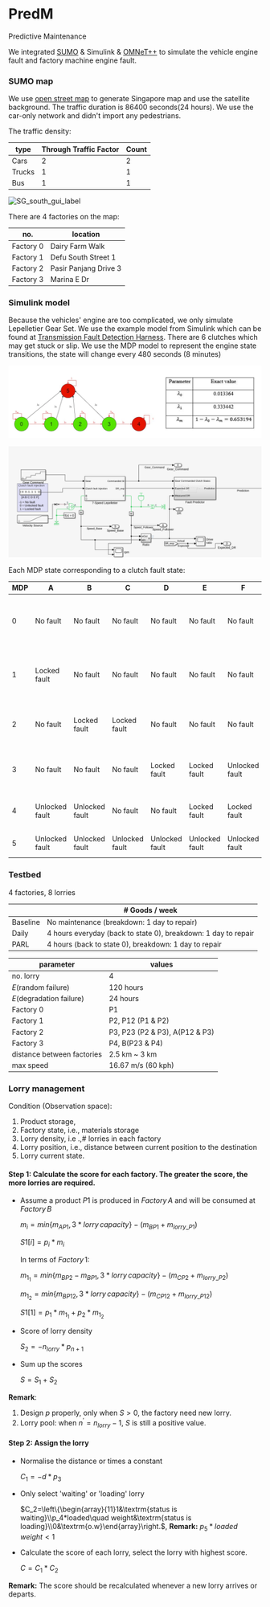 # PredM
Predictive Maintenance

We integrated [SUMO](https://www.eclipse.org/sumo/) & Simulink & [OMNeT++](https://omnetpp.org/) to simulate the vehicle engine fault and factory machine engine fault.

### SUMO map

We use [open street map](https://sumo.dlr.de/docs/Tutorials/OSMWebWizard.html) to generate Singapore map and use the satellite background. The traffic duration is 86400 seconds(24 hours). We use the car-only network and didn't import any pedestrians.

The traffic density:

| type   | Through Traffic Factor | Count |
| ------ | ---------------------- | ----- |
| Cars   | 2                      | 2     |
| Trucks | 1                      | 1     |
| Bus    | 1                      | 1     |



![SG_south_gui_label](./figure/SG_south_gui_label.png)

There are 4 factories on the map: 

| no.       | location              |
| --------- | --------------------- |
| Factory 0 | Dairy Farm Walk       |
| Factory 1 | Defu South Street 1   |
| Factory 2 | Pasir Panjang Drive 3 |
| Factory 3 | Marina E Dr           |

### Simulink model

Because the vehicles' engine are too complicated, we only simulate Lepelletier Gear Set. We use the example model from Simulink which can be found at [Transmission Fault Detection Harness](https://www.mathworks.com/help/sdl/ug/transmission-fault-detection.html). There are 6 clutches which may get stuck or slip. We use the MDP model to represent the engine state transitions, the state will change every 480 seconds (8 minutes)

![MDP](./figure/MDP.png)

![Simulink_model](./figure/Simulink_model.png)

Each MDP state corresponding to a clutch fault state:

| MDP  | A              | B              | C              | D              | E              | F              | array                    |
| ---- | -------------- | -------------- | -------------- | -------------- | -------------- | -------------- | ------------------------ |
| 0    | No fault       | No fault       | No fault       | No fault       | No fault       | No fault       | [-1, -1, -1, -1, -1, -1] |
| 1    | Locked fault   | No fault       | No fault       | No fault       | No fault       | No fault       | [1, -1, -1, -1, -1, -1]  |
| 2    | No fault       | Locked fault   | Locked fault   | No fault       | No fault       | No fault       | [-1, 1, 1, -1, -1, -1]   |
| 3    | No fault       | No fault       | No fault       | Locked fault   | Locked fault   | Unlocked fault | [-1, -1, -1, 1, 1, 0]    |
| 4    | Unlocked fault | Unlocked fault | No fault       | No fault       | Locked fault   | Locked fault   | [0, 0, -1, -1, 1, 1]     |
| 5    | Unlocked fault | Unlocked fault | Unlocked fault | Unlocked fault | Unlocked fault | Unlocked fault | [0, 0, 0, 0, 0, 0]       |

### Testbed

4 factories, 8 lorries

|          | # Goods / week                                               |
| -------- | ------------------------------------------------------------ |
| Baseline | No maintenance (breakdown: 1 day to repair)                  |
| Daily    | 4 hours everyday  (back to state 0), breakdown: 1 day to repair |
| PARL     | 4 hours (back to state 0), breakdown: 1 day to repair        |

| parameter                         | values                         |
| --------------------------------- | ------------------------------ |
| no. lorry                         | 4                              |
| $E(\textrm{random failure})$      | $120$ hours                    |
| $E(\textrm{degradation failure})$ | $24$ hours                     |
| Factory 0                         | P1                             |
| Factory 1                         | P2, P12 (P1 & P2)              |
| Factory 2                         | P3, P23 (P2 & P3), A(P12 & P3) |
| Factory 3                         | P4, B(P23 & P4)                |
| distance between factories        | 2.5 km ~ 3 km                  |
| max speed                         | 16.67 m/s (60 kph)             |



### Lorry management

Condition (Observation space):

1. Product storage,
2. Factory state, i.e., materials storage
3. Lorry density, i.e .,# lorries in each factory
4. Lorry position, i.e., distance between current position to the destination
5. Lorry current state.

#### Step 1: Calculate the score for each factory. The greater the score, the more lorries are required.

* Assume a product $P1$ is produced in $Factory\,A$  and will be consumed at $Factory\,B$

  $m_i=min\{m_{AP1},3*lorry\, capacity\} - (m_{BP1}+m_{lorry\_P1})$

  $S1[i]=p_i*m_i$

  In terms of $Factory\,1$:

  $m_{1_1}=min\{m_{BP2}-m_{BP1},3*lorry\, capacity\}-(m_{CP2}+m_{lorry\_P2})$

  $m_{1_2}=min\{m_{BP12},3*lorry\, capacity\}-(m_{CP12}+m_{lorry\_P12})$

  $S1[1]=p_1*m_{1_1}+p_2*m_{1_2}$

* Score of lorry density

  $S_2=-n_{lorry}*p_{n+1}$

* Sum up the scores

  $S =S_1+S_2$

**Remark**:

1. Design $p$ properly, only when $S>0$, the factory need new lorry.
2. Lorry pool: when $n^{'}=n_{lorry}-1$, $S$ is still a positive value.

#### Step 2: Assign the lorry 

* Normalise the distance or times a constant

  $C_1=-d*p_3$

* Only select 'waiting' or 'loading' lorry

  $C_2=\left\{\begin{array}{11}1&\textrm{status is waiting}\\p_4*loaded\quad weight&\textrm{status is loading}\\0&\textrm{o.w}\end{array}\right.$, **Remark:** $p_5*loaded\quad weight<1$

* Calculate the score of each lorry, select the lorry with highest score.

  $C=C_1*C_2$

**Remark:** The score should be recalculated whenever a new lorry arrives or departs.
